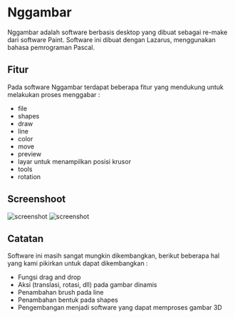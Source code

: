 # Nggambar

Nggambar adalah software berbasis desktop yang dibuat sebagai re-make dari software Paint. Software ini dibuat dengan Lazarus, menggunakan bahasa pemrograman Pascal.

## Fitur
Pada software Nggambar terdapat beberapa fitur yang mendukung untuk melakukan proses menggabar :
* file 
* shapes 
* draw
* line
* color
* move
* preview
* layar untuk menampilkan posisi krusor
* tools
* rotation

## Screenshoot
![screenshot](Capture.PNG)
![screenshot](Capture2.PNG)

## Catatan 
Software ini masih sangat mungkin dikembangkan, berikut beberapa hal yang kami pikirkan untuk dapat dikembangkan :
* Fungsi drag and drop
* Aksi (translasi, rotasi, dll) pada gambar dinamis
* Penambahan brush pada line
* Penambahan bentuk pada shapes
* Pengembangan menjadi software yang dapat memproses gambar 3D
